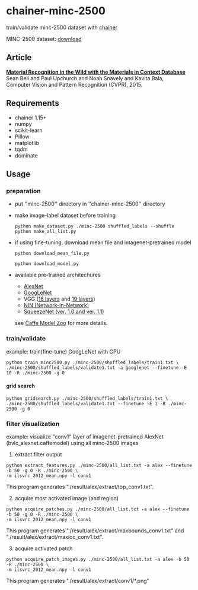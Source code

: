 # chainer-minc-2500
train/validate minc-2500 dataset with [chainer](https://github.com/pfnet/chainer)

MINC-2500 dataset: [download](http://opensurfaces.cs.cornell.edu/static/minc/minc-2500.tar.gz) 

## Article
**[Material Recognition in the Wild with the Materials in Context Database](http://opensurfaces.cs.cornell.edu/publications/minc/)**  
Sean Bell and Paul Upchurch and Noah Snavely and Kavita Bala,  
Computer Vision and Pattern Recognition (CVPR), 2015.

## Requirements
* chainer 1.15+
* numpy
* scikit-learn
* Pillow
* matplotlib
* tqdm
* dominate

## Usage
### preparation
* put ''minc-2500'' directory in ''chainer-minc-2500'' directory
* make image-label dataset before training

  ```
  python make_dataset.py ./minc-2500 shuffled_labels --shuffle
  python make_all_list.py
  ```
* if using fine-tuning, download mean file and imagenet-pretrained model

  ```
  python download_mean_file.py
  ```
  ```
  python download_model.py
  ```
* available pre-trained architechures
  * [AlexNet](https://github.com/BVLC/caffe/tree/master/models/bvlc_alexnet)
  * [GoogLeNet](https://github.com/BVLC/caffe/tree/master/models/bvlc_googlenet)
  * VGG ([16 layers](https://gist.github.com/ksimonyan/211839e770f7b538e2d8#file-readme-md) and [19 layers](https://gist.github.com/ksimonyan/3785162f95cd2d5fee77#file-readme-md))
  * [NIN (Network-in-Network)](https://gist.github.com/mavenlin/d802a5849de39225bcc6)
  * [SqueezeNet (ver. 1.0 and ver. 1.1)](https://github.com/DeepScale/SqueezeNet)  

  see [Caffe Model Zoo](https://github.com/BVLC/caffe/wiki/Model-Zoo) for more details.

### train/validate
example: train(fine-tune) GoogLeNet with GPU
```
python train_minc2500.py ./minc-2500/shuffled_labels/train1.txt \
./minc-2500/shuffled_labels/validate1.txt -a googlenet --finetune -E 10 -R ./minc-2500 -g 0
```

#### grid search
```
python gridsearch.py ./minc-2500/shuffled_labels/train1.txt \
./minc-2500/shuffled_labels/validate1.txt --finetune -E 1 -R ./minc-2500 -g 0
```

### filter visualization
example: visualize "conv1" layer of imagenet-pretrained AlexNet (bvlc_alexnet.caffemodel) using all minc-2500 images

1. extract filter output
  ```
  python extract_features.py ./minc-2500/all_list.txt -a alex --finetune -b 50 -g 0 -R ./minc-2500 \
  -m ilsvrc_2012_mean.npy -l conv1
  ```  
  This program generates "./result/alex/extract/top_conv1.txt".

2. acquire most activated image (and region)
  ```
  python acquire_patches.py ./minc-2500/all_list.txt -a alex --finetune -b 50 -g 0 -R ./minc-2500 \
  -m ilsvrc_2012_mean.npy -l conv1
  ```  
  This program generates "./result/alex/extract/maxbounds_conv1.txt" and "./result/alex/extract/maxloc_conv1.txt".

3. acquire activated patch
  ```
  python acquire_patch_images.py ./minc-2500/all_list.txt -a alex -b 50 -R ./minc-2500 \
  -m ilsvrc_2012_mean.npy -l conv1
  ```
  This program generates "./result/alex/extract/conv1/*.png"
